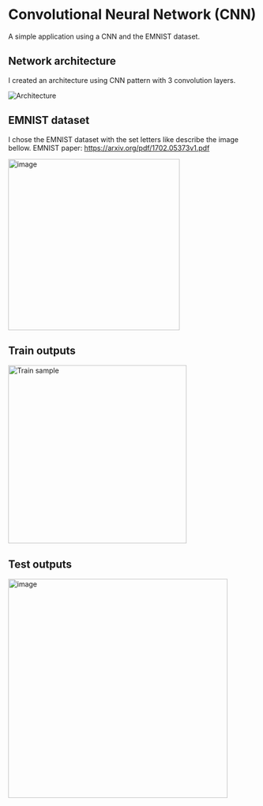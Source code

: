 # Convolutional Neural Network (CNN)

A simple application using a CNN and the EMNIST dataset.

## Network architecture

I created an architecture using CNN pattern with 3 convolution layers.

![Architecture](https://user-images.githubusercontent.com/11272342/215820879-e99aa3b9-d119-468c-b4a2-7b192a343037.jpg)

## EMNIST dataset

I chose the EMNIST dataset with the set letters like describe the image bellow.
EMNIST paper: https://arxiv.org/pdf/1702.05373v1.pdf

<img width="347" alt="image" src="https://user-images.githubusercontent.com/11272342/215819506-49f15e40-045e-4299-97a2-d556d32b6962.png">

## Train outputs
<img width="361" alt="Train sample" src="https://user-images.githubusercontent.com/11272342/215822984-5badea5c-238b-44e4-90aa-bdfe06654643.png">

## Test outputs
<img width="444" alt="image" src="https://user-images.githubusercontent.com/11272342/216316650-98c32d4a-9b79-4a4e-b6f7-9a5a438d0c4e.png">
